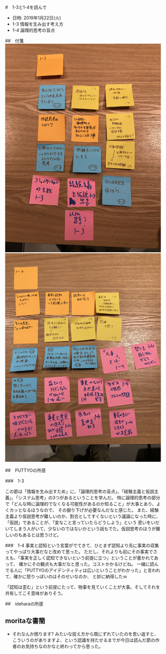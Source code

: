 #　1-3と1-4を読んで

- 日時: 2019年1月22日(火)
- 1-3 情報を生み出す考え方
- 1-4 論理的思考の盲点

##　付箋
![付箋](https://github.com/PUTTYO/engineering-organization-theory/blob/master/Chapter1/1-3~4/IMG_0039.JPG)
![付箋](https://github.com/PUTTYO/engineering-organization-theory/blob/master/Chapter1/1-3~4/IMG_0041.JPG)

##　PUTTYOの所感

###　1-3

この節は「情報を生み出すため」に、「論理的思考の盲点」、「経験主義と仮説主義」、「システム思考」の3つがあるということを学んだ。
特に論理的思考の部分で「どんな時に論理的でなくなる可能性があるのか知ること」が大事とあり、よくカッとなるほうなので、
その掘り下げが必要なんだなと感じた。
また、経験主義より仮説思考が難しいのか、割合としてすくないという議論になった時に、「仮説」であることが、「変なこと言っていたらどうしよう」という
思いをいだいてしまう人がいて、少ないのではないかという話もでた。仮説思考のほうが難しいのもあるとは思うけど。


###　1-4
事実と認知という言葉がでてきて、ひとまず認知より先に事実の収集ってやっぱり大事だなと改めて思った。
ただし、それよりも前にその事実でさえも、「事実を正しく認知できないという前提に立つ」ということが書かれてあって、
確かにその観点も大事だなと思った。コストかかるけどね。
一緒に読んでる人に「PUTTYOのアイデンティティは広いということがわかった」と言われて、確かに怒りっぽいのはそのせいなのか、
と妙に納得したｗ

「認知は歪む」という前提にたって、物事を見ていくことが大事。そしてそれを共有してこそ意味がありそう。


##　ideharaの所感
    
## moritaな書簡
- それなんか困ります? みたいな捉え方から既にずれていたのを思い返すと、こういうのがありますよ、という認識を持たせるまでが今日は読んだ節の作者のお気持ちなのかなと終わってから思った。

